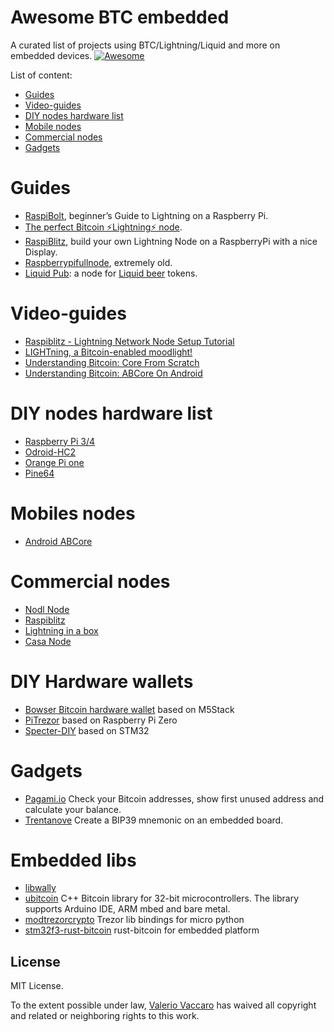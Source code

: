 Awesome BTC embedded
===============
A curated list of projects using BTC/Lightning/Liquid and more on embedded devices.
[![Awesome](https://cdn.rawgit.com/sindresorhus/awesome/d7305f38d29fed78fa85652e3a63e154dd8e8829/media/badge.svg)](https://github.com/sindresorhus/awesome)

List of content:
- [Guides](#guides)
- [Video-guides](#video-guides)
- [DIY nodes hardware list](#diy-nodes-hardware-list)
- [Mobile nodes](#mobile-nodes)
- [Commercial nodes](#commercial-nodes)
- [Gadgets](#gadget)

# Guides
- [RaspiBolt](https://stadicus.github.io/RaspiBolt/), beginner’s Guide to ️Lightning️ on a Raspberry Pi.
- [The perfect Bitcoin ⚡️Lightning️⚡ node](https://medium.com/@stadicus/perfect-low-cost-%EF%B8%8Flightning%EF%B8%8F-node-4c2f42a4ff7b).
- [RaspiBlitz](https://github.com/rootzoll/raspiblitz), build your own Lightning Node on a RaspberryPi with a nice Display.
- [Raspberrypifullnode](http://www.raspberrypifullnode.com/), extremely old.
- [Liquid Pub](https://liquid.beer/pub): a node for [Liquid beer](https://liquid.beer/) tokens.

# Video-guides
- [Raspiblitz - Lightning Network Node Setup Tutorial](https://www.youtube.com/watch?v=77BBQWg1n8w)
- [LIGHTning, a Bitcoin-enabled moodlight!](https://www.youtube.com/watch?v=B7Pin_ZHooI)
- [Understanding Bitcoin: Core From Scratch](https://www.youtube.com/watch?v=40mdFIAEh4E&t=19951s)
- [Understanding Bitcoin: ABCore On Android](https://www.youtube.com/watch?v=40mdFIAEh4E&t=22010s)

# DIY nodes hardware list
- [Raspberry Pi 3/4](https://www.raspberrypi.org/)
- [Odroid-HC2](https://www.hardkernel.com/shop/odroid-hc2-home-cloud-two/)
- [Orange Pi one](http://www.orangepi.org/orangepione/)
- [Pine64](https://www.pine64.org/)

# Mobiles nodes
- [Android ABCore](https://github.com/greenaddress/abcore)

# Commercial nodes
- [Nodl Node](https://www.nodl.it/nodl)
- [Raspiblitz](https://github.com/rootzoll/raspiblitz)
- [Lightning in a box](https://lightninginabox.co/product/lightning-in-a-box/)
- [Casa Node](https://store.casa/lightning-node/)

# DIY Hardware wallets
- [Bowser Bitcoin hardware wallet](https://github.com/arcbtc/bowser-bitcoin-hardware-wallet) based on M5Stack
- [PiTrezor](http://www.pitrezor.com/2018/02/pitrezor-homemade-trezor-bitcoin-wallet.html) based on Raspberry Pi Zero
- [Specter-DIY](https://github.com/cryptoadvance/specter-diy) based on STM32

# Gadgets
- [Pagami.io](https://github.com/valerio-vaccaro/pagami) Check your Bitcoin addresses, show first unused address and calculate your balance.
- [Trentanove](https://github.com/valerio-vaccaro/trentanove) Create a BIP39 mnemonic on an embedded board.

# Embedded libs
- [libwally](https://github.com/diybitcoinhardware/libwally-embedded)
- [ubitcoin](https://github.com/micro-bitcoin/uBitcoin) C++ Bitcoin library for 32-bit microcontrollers. The library supports Arduino IDE, ARM mbed and bare metal.
- [modtrezorcrypto](https://github.com/trezor/trezor-firmware/tree/master/core/embed/extmod/modtrezorcrypto) Trezor lib bindings for micro python
- [stm32f3-rust-bitcoin](https://github.com/justinmoon/stm32f3-rust-bitcoin) rust-bitcoin for embedded platform

## License

MIT License.

To the extent possible under law, [Valerio Vaccaro](https://github.com/valerio-vaccaro/) has waived all copyright and related or neighboring rights to this work.

